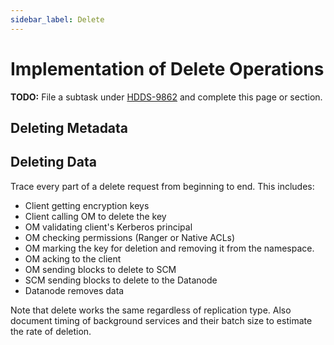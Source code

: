 ```yaml
---
sidebar_label: Delete
---
```


# Implementation of Delete Operations

**TODO:** File a subtask under [HDDS-9862](https://issues.apache.org/jira/browse/HDDS-9862) and complete this page or section.

## Deleting Metadata

## Deleting Data

Trace every part of a delete request from beginning to end. This includes:

- Client getting encryption keys
- Client calling OM to delete the key
- OM validating client's Kerberos principal
- OM checking permissions (Ranger or Native ACLs)
- OM marking the key for deletion and removing it from the namespace.
- OM acking to the client
- OM sending blocks to delete to SCM
- SCM sending blocks to delete to the Datanode
- Datanode removes data

Note that delete works the same regardless of replication type. Also document timing of background services and their batch size to estimate the rate of deletion.
